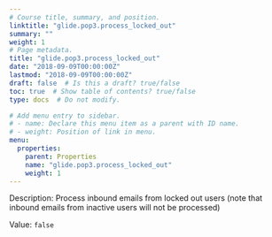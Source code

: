 ```yaml
---
# Course title, summary, and position.
linktitle: "glide.pop3.process_locked_out"
summary: ""
weight: 1
# Page metadata.
title: "glide.pop3.process_locked_out"
date: "2018-09-09T00:00:00Z"
lastmod: "2018-09-09T00:00:00Z"
draft: false  # Is this a draft? true/false
toc: true  # Show table of contents? true/false
type: docs  # Do not modify.

# Add menu entry to sidebar.
# - name: Declare this menu item as a parent with ID name.
# - weight: Position of link in menu.
menu:
  properties:
    parent: Properties
    name: "glide.pop3.process_locked_out"
    weight: 1
---
```


Description: Process inbound emails from locked out users (note that inbound emails from inactive users will not be processed)


Value: `false`
